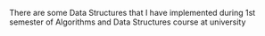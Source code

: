 There are some Data Structures that I have implemented during 1st semester of Algorithms and Data Structures course at university
